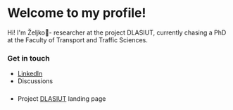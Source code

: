 # Welcome to my profile!
Hi! I'm Željko👋- researcher at the project DLASIUT, currently chasing a PhD at the Faculty of Transport and Traffic Sciences. 

###

### Get in touch
- [LinkedIn](https://www.linkedin.com/in/zeljko-majstorovic-635b17122)
- Discussions

###
- Project [DLASIUT](https://www.fpz.unizg.hr/dlasiut/) landing page
